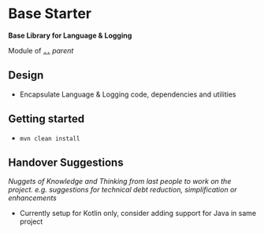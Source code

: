 # Base Starter

**Base Library for Language & Logging**

Module of [**`..`**](../README.md) *parent*

## Design

* Encapsulate Language & Logging code, dependencies and utilities

## Getting started

* `mvn clean install` 

## Handover Suggestions

_Nuggets of Knowledge and Thinking from last people to work on the project._
_e.g. suggestions for technical debt reduction, simplification or enhancements_

* Currently setup for Kotlin only, consider adding support for Java in same project

